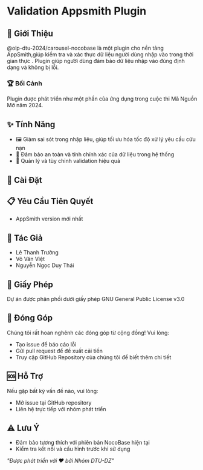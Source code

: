 # Validation Appsmith Plugin

## 🌟 Giới Thiệu
@olp-dtu-2024/carousel-nocobase là một plugin cho nền tảng AppSmith,giúp kiểm tra và xác thực dữ liệu người dùng nhập vào trong thời gian thực . Plugin giúp người dùng đảm bảo dữ liệu nhập vào  đúng định dạng và không bị lỗi.
### 🏆 Bối Cảnh
Plugin được phát triển như một phần của ứng dụng trong cuộc thi Mã Nguồn Mở năm 2024.

## ✨ Tính Năng
- 🖼️ Giảm sai sót trong nhập liệu, giúp tối ưu hóa tốc độ xử lý yêu cầu cứu nạn
- 🔀 Đảm bảo an toàn và tính chính xác của dữ liệu trong hệ thống
- 🔧 Quản lý và tùy chỉnh validation hiệu quả

## 🚀 Cài Đặt



## 📋 Yêu Cầu Tiên Quyết
- AppSmith version mới nhất
## 👥 Tác Giả
- Lê Thanh Trường
- Võ Văn Việt
- Nguyễn Ngọc Duy Thái

## 📄 Giấy Phép
Dự án được phân phối dưới giấy phép GNU General Public License v3.0
## 🤝 Đóng Góp
Chúng tôi rất hoan nghênh các đóng góp từ cộng đồng! Vui lòng:

- Tạo issue để báo cáo lỗi
- Gửi pull request để đề xuất cải tiến
- Truy cập GitHub Repository của chúng tôi để biết thêm chi tiết

## 🆘 Hỗ Trợ
Nếu gặp bất kỳ vấn đề nào, vui lòng:

- Mở issue tại GitHub repository
- Liên hệ trực tiếp với nhóm phát triển
## ⚠️ Lưu Ý
- Đảm bảo tương thích với phiên bản NocoBase hiện tại
- Kiểm tra kết nối và cấu hình trước khi sử dụng



*"Được phát triển với ❤️ bởi Nhóm DTU-DZ"*
